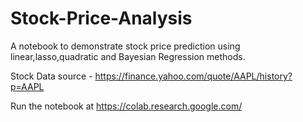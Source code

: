# Stock-Price-Analysis

A notebook to demonstrate stock price prediction using linear,lasso,quadratic and Bayesian Regression methods.

Stock Data source - https://finance.yahoo.com/quote/AAPL/history?p=AAPL

Run the notebook at https://colab.research.google.com/

